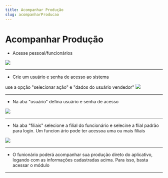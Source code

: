 ```yaml
---
title: Acompanhar Produção
slug: acompanharProducao
---
```

# Acompanhar Produção
- Acesse pessoal/funcionários
 <img src='https://i.imgur.com/c5qr53m.png' />

---
 - Crie um usuário e senha de acesso ao sistema

use a opção "selecionar ação" e "dados do usuário vendedor"
 <img src='https://i.imgur.com/9s5hSE3.png' />

---
 - Na aba "usuário" defina usuário e senha de acesso
 <img src='https://i.imgur.com/aPEoN8g.png' />

---
 - Na aba "filiais" selecione a filial do funcionário e selecine a flial padrão para login. Um funcion ário pode ter acessoa uma ou mais filiais
 <img src='https://i.imgur.com/KfplS14.png' />
      
---
 - O funionário poderá acompanhar sua produção direto do aplicativo, logando com as informações cadastradas acima. Para isso, basta acessar o módulo

---

